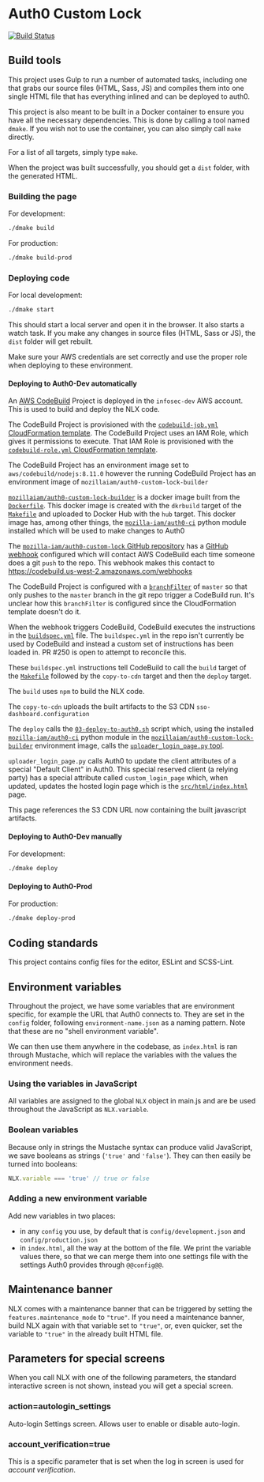 # Auth0 Custom Lock

[![Build Status](https://travis-ci.org/mozilla-iam/auth0-custom-lock.svg?branch=master)](https://travis-ci.org/mozilla-iam/auth0-custom-lock)

## Build tools

This project uses Gulp to run a number of automated tasks, including one that grabs our source files (HTML, Sass, JS)
and compiles them into one single HTML file that has everything inlined and can be deployed to auth0.

This project is also meant to be built in a Docker container to ensure you have all the necessary dependencies. This is
done by calling a tool named `dmake`. If you wish not to use the container, you can also simply call `make` directly.

For a list of all targets, simply type `make`.

When the project was built successfully, you should get a `dist` folder, with the generated HTML.

### Building the page

For development:
```bash
./dmake build
```

For production:
```bash
./dmake build-prod
```

### Deploying code

For local development:
```bash
./dmake start
```

This should start a local server and open it in the browser. It also starts a watch task. If you make any changes in
source files (HTML, Sass or JS), the `dist` folder will get rebuilt.

Make sure your AWS credentials are set correctly and use the proper role when deploying to these environment.

#### Deploying to Auth0-Dev automatically

An [AWS CodeBuild](https://docs.aws.amazon.com/codebuild/index.html#lang/en_us)
Project is deployed in the `infosec-dev` AWS account. This is used to build and
deploy the NLX code.

The CodeBuild Project is provisioned with the [`codebuild-job.yml` CloudFormation template](ci/cloudformation/codebuild-job.yml).
The CodeBuild Project uses an IAM Role, which gives it permissions to execute.
That IAM Role is provisioned with the [`codebuild-role.yml` CloudFormation template](ci/cloudformation/codebuild-role.yml).

The CodeBuild Project has an environment image set to `aws/codebuild/nodejs:8.11.0`
however the running CodeBuild Project has an environment image of `mozillaiam/auth0-custom-lock-builder`

[`mozillaiam/auth0-custom-lock-builder`](https://hub.docker.com/r/mozillaiam/auth0-custom-lock-builder/)
is a docker image built from the [`Dockerfile`](Dockerfile). This docker image
is created with the `dkrbuild` target of the [`Makefile`](Makefile) and uploaded
to Docker Hub with the `hub` target. This docker image has, among other things,
the [`mozilla-iam/auth0-ci`](https://github.com/mozilla-iam/auth0-ci/) python
module installed which will be used to make changes to Auth0

The [`mozilla-iam/auth0-custom-lock` GitHub repository](https://github.com/mozilla-iam/auth0-custom-lock)
has a [GitHub webhook](https://developer.github.com/webhooks/) configured which
will contact AWS CodeBuild each time someone does a git `push` to the repo. This
webhook makes this contact to https://codebuild.us-west-2.amazonaws.com/webhooks

The CodeBuild Project is configured with a [`branchFilter`](https://docs.aws.amazon.com/codebuild/latest/APIReference/API_Webhook.html#CodeBuild-Type-Webhook-branchFilter)
of `master` so that only pushes to the `master` branch in the git repo trigger
a CodeBuild run. It's unclear how this `branchFilter` is configured since the
CloudFormation template doesn't do it.

When the webhook triggers CodeBuild, CodeBuild executes the instructions in the
[`buildspec.yml`](buildspec.yml) file. The `buildspec.yml` in the repo isn't
currently be used by CodeBuild and instead a custom set of instructions has been
loaded in. PR #250 is open to attempt to reconcile this.

These `buildspec.yml` instructions tell CodeBuild to call the `build` target of
the [`Makefile`](Makefile) followed by the `copy-to-cdn` target and then the
`deploy` target.

The `build` uses `npm` to build the NLX code.

The `copy-to-cdn` uploads the built artifacts to the S3 CDN `sso-dashboard.configuration`

The `deploy` calls the [`03-deploy-to-auth0.sh`](ci/scripts/03-deploy-to-auth0.sh)
script which, using the installed [`mozilla-iam/auth0-ci`](https://github.com/mozilla-iam/auth0-ci/)
python module in the [`mozillaiam/auth0-custom-lock-builder`](https://hub.docker.com/r/mozillaiam/auth0-custom-lock-builder/)
environment image, calls the [`uploader_login_page.py` tool](https://github.com/mozilla-iam/auth0-ci/blob/master/uploader_login_page.py).

`uploader_login_page.py` calls Auth0 to update the client attributes of a special
"Default Client" in Auth0. This special reserved client (a relying party) has a
special attribute called `custom_login_page` which, when updated, updates the
hosted login page which is the [`src/html/index.html`](src/html/index.html) page.

This page references the S3 CDN URL now containing the built javascript artifacts.

#### Deploying to Auth0-Dev manually

For development:
```bash
./dmake deploy
```

#### Deploying to Auth0-Prod

For production:
```bash
./dmake deploy-prod
```

## Coding standards

This project contains config files for the editor, ESLint and SCSS-Lint.

## Environment variables

Throughout the project, we have some variables that are environment specific, for example the URL that Auth0 connects
to. They are set in the `config` folder, following `environment-name.json` as a naming pattern. Note that these are no
"shell environment variable".

We can then use them anywhere in the codebase, as `index.html` is ran through Mustache, which will replace the variables
with the values the environment needs.

### Using the variables in JavaScript

All variables are assigned to the global `NLX` object in main.js and are be used throughout the JavaScript as
`NLX.variable`.

### Boolean variables

Because only in strings the Mustache syntax can produce valid JavaScript, we save booleans as strings (`'true'` and
`'false'`). They can then easily be turned into booleans:

```js
NLX.variable === 'true' // true or false
```

### Adding a new environment variable

Add new variables in two places:

* in any `config` you use, by default that is `config/development.json` and `config/production.json`
* in `index.html`, all the way at the bottom of the file. We print the variable values there, so that we can merge them
  into one settings file with the settings Auth0 provides through `@@config@@`.

## Maintenance banner

NLX comes with a maintenance banner that can be triggered by setting the `features.maintenance_mode` to `"true"`. If you
need a maintenance banner, build NLX again with that variable set to `"true"`, or, even quicker, set the variable to
`"true"` in the already built HTML file.

## Parameters for special screens

When you call NLX with one of the following parameters, the standard interactive screen is not shown, instead you will
get a special screen.

### action=autologin_settings

Auto-login Settings screen. Allows user to enable or disable auto-login.

### account_verification=true

This is a specific parameter that is set when the log in screen is used for _account verification_.
